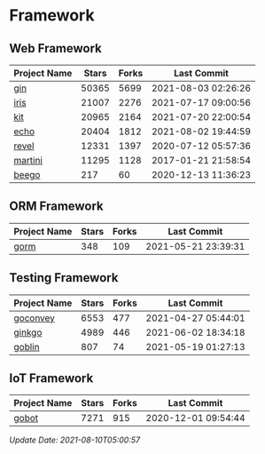 # Framework

## Web Framework
| Project Name | Stars | Forks | Last Commit |
| ------------ | ----- | ----- | ----------- |
| [gin](https://github.com/gin-gonic/gin) | 50365 | 5699 | 2021-08-03 02:26:26 |
| [iris](https://github.com/kataras/iris) | 21007 | 2276 | 2021-07-17 09:00:56 |
| [kit](https://github.com/go-kit/kit) | 20965 | 2164 | 2021-07-20 22:00:54 |
| [echo](https://github.com/labstack/echo) | 20404 | 1812 | 2021-08-02 19:44:59 |
| [revel](https://github.com/revel/revel) | 12331 | 1397 | 2020-07-12 05:57:36 |
| [martini](https://github.com/go-martini/martini) | 11295 | 1128 | 2017-01-21 21:58:54 |
| [beego](https://github.com/astaxie/beego) | 217 | 60 | 2020-12-13 11:36:23 |

## ORM Framework
| Project Name | Stars | Forks | Last Commit |
| ------------ | ----- | ----- | ----------- |
| [gorm](https://github.com/jinzhu/gorm) | 348 | 109 | 2021-05-21 23:39:31 |

## Testing Framework
| Project Name | Stars | Forks | Last Commit |
| ------------ | ----- | ----- | ----------- |
| [goconvey](https://github.com/smartystreets/goconvey) | 6553 | 477 | 2021-04-27 05:44:01 |
| [ginkgo](https://github.com/onsi/ginkgo) | 4989 | 446 | 2021-06-02 18:34:18 |
| [goblin](https://github.com/franela/goblin) | 807 | 74 | 2021-05-19 01:27:13 |

## IoT Framework
| Project Name | Stars | Forks | Last Commit |
| ------------ | ----- | ----- | ----------- |
| [gobot](https://github.com/hybridgroup/gobot) | 7271 | 915 | 2020-12-01 09:54:44 |

*Update Date: 2021-08-10T05:00:57*